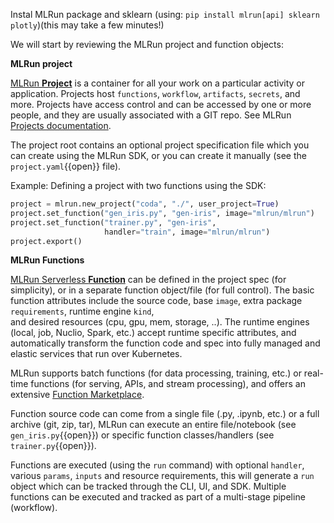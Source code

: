 Instal MLRun package and sklearn (using: `pip install mlrun[api] sklearn plotly`)(this may take a few minutes!)

We will start by reviewing the MLRun project and function objects:

**MLRun project**

[MLRun **Project**](https://docs.mlrun.org/en/latest/projects/overview.html) is a container for all your work on a particular activity or application. Projects host `functions`, `workflow`, 
`artifacts`, `secrets`, and more. Projects have access control and can be accessed by one or more people, and they are usually associated with a GIT repo.
See MLRun [Projects documentation](https://docs.mlrun.org/en/latest/projects/overview.html).

The project root contains an optional project specification file which you can create using the MLRun SDK, or you can create it manually (see the `project.yaml`{{open}} file). 

Example: Defining a project with two functions using the SDK:
```python
project = mlrun.new_project("coda", "./", user_project=True)
project.set_function("gen_iris.py", "gen-iris", image="mlrun/mlrun")
project.set_function("trainer.py", "gen-iris", 
                     handler="train", image="mlrun/mlrun")
project.export()
```

**MLRun Functions**

[MLRun Serverless **Function**](https://docs.mlrun.org/en/latest/runtimes/functions.html) can be defined in the project spec 
(for simplicity), or in a separate function object/file (for full control).
The basic function attributes include the source code, base `image`, extra package `requirements`, runtime engine `kind`,  
and desired resources (cpu, gpu, mem, storage, ..). The runtime engines (local, job, Nuclio, Spark, etc.) accept runtime specific attributes, and automatically 
transform the function code and spec into fully managed and elastic services that run over Kubernetes.

MLRun supports batch functions (for data processing, training, etc.) or real-time functions (for serving, APIs, and stream processing), 
and offers an extensive [Function Marketplace](https://www.mlrun.org/marketplace/functions/).

Function source code can come from a single file (.py, .ipynb, etc.) or a full archive (git, zip, tar), 
MLRun can execute an entire file/notebook (see `gen_iris.py`{{open}}) or specific function classes/handlers (see `trainer.py`{{open}}).

Functions are executed (using the `run` command) with optional `handler`, various `params`, `inputs` and resource requirements, this will generate a `run` object 
which can be tracked through the CLI, UI, and SDK. Multiple functions can be executed and tracked as part of a multi-stage pipeline (workflow). 
